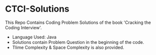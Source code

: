 # CTCI-Solutions

This Repo Contains Coding Problem Solutions of the book 'Cracking the Coding Interview'.

* Language Used: Java
* Solutions contain Problem Question in the beginning of the code.
* TIime Complexity & Space Complexity is also provided.
